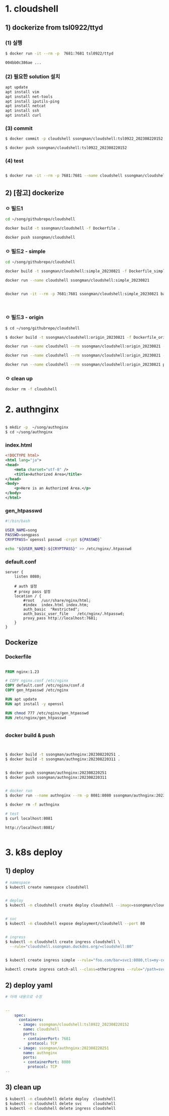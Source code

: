 



# 1. cloudshell



## 1) dockerize from tsl0922/ttyd



### (1) 실행

```sh
$ docker run -it --rm -p  7681:7681 tsl0922/ttyd

004bb0c386ae ...

```



### (2) 필요한 solution 설치

```sh
apt update
apt install vim 
apt install net-tools 
apt install iputils-ping
apt install netcat
apt install ssh
apt install curl
```





### (3) commit

```sh
$ docker commit -p cloudshell ssongman/cloudshell:tsl0922_202308220152

$ docker push ssongman/cloudshell:tsl0922_202308220152


```





### (4) test

```sh

$ docker run -it --rm -p 7681:7681 --name cloudshell ssongman/cloudshell:tsl0922_20230822

```





## 2) [참고] dockerize



### ㅇ 빌드1

```sh
cd ~/song/githubrepo/cloudshell

docker build -t ssongman/cloudshell -f Dockerfile .

docker push ssongman/cloudshell
```





### ㅇ 빌드2 - simple

```sh
cd ~/song/githubrepo/cloudshell

docker build -t ssongman/cloudshell:simple_20230821 -f Dockerfile_simple .

docker run --name cloudshell ssongman/cloudshell:simple_20230821


docker run -it --rm -p 7681:7681 ssongman/cloudshell:simple_20230821 bash
```




​				

### ㅇ 빌드3 - origin

```sh
$ cd ~/song/githubrepo/cloudshell

$ docker build -t ssongman/cloudshell:origin_20230821 -f Dockerfile_origin .

docker run --name cloudshell --rm ssongman/cloudshell:origin_20230821 -p 7681

docker run --name cloudshell --rm ssongman/cloudshell:origin_20230821 -W bash

docker run --name cloudshell --rm ssongman/cloudshell:origin_20230821 pwd
```





### ㅇ clean up

```sh
docker rm -f cloudshell
```



# 2. authnginx



```sh

$ mkdir -p  ~/song/authnginx
$ cd ~/song/authnginx


```





### index.html

```xml
<!DOCTYPE html>
<html lang="ja">
<head>
	<meta charset="utf-8" />
	<title>Authorized Area</title>
</head>
<body>
	<p>Here is an Authorized Area.</p>
</body>
</html>
```





### gen_htpasswd

```sh
#!/bin/bash

USER_NAME=song
PASSWD=songpass
CRYPTPASS=`openssl passwd -crypt ${PASSWD}`

echo "${USER_NAME}:${CRYPTPASS}" >> /etc/nginx/.htpasswd
```





### default.conf

```nginx
server {
    listen 8080;
    
    # auth 설정
    # proxy pass 설정
    location / {
        #root   /usr/share/nginx/html;
        #index  index.html index.htm;
    	auth_basic	"Restricted";
    	auth_basic_user_file	/etc/nginx/.htpasswd;
    	proxy_pass http://localhost:7681;
    }
}
```











## Dockerize



### Dockerfile

```Dockerfile

FROM nginx:1.23

# COPY nginx.conf /etc/nginx
COPY default.conf /etc/nginx/conf.d
COPY gen_htpasswd /etc/nginx

RUN apt update
RUN apt install -y openssl

RUN chmod 777 /etc/nginx/gen_htpasswd
RUN /etc/nginx/gen_htpasswd



```





### docker build & push

```sh


$ docker build -t ssongman/authnginx:202308220251 .
$ docker build -t ssongman/authnginx:202308220311 .


$ docker push ssongman/authnginx:202308220251
$ docker push ssongman/authnginx:202308220311


# docker run
$ docker run --name authnginx --rm -p 8081:8080 ssongman/authnginx:202308220251

$ docker rm -f authnginx

# test
$ curl localhost:8081

http://localhost:8081/



```













# 3. k8s deploy

## 1) deploy

```sh
# namespace
$ kubectl create namespace cloudshell


# deploy
$ kubectl -n cloudshell create deploy cloudshell --image=ssongman/cloudshell -- sleep 365d


# svc
$ kubectl -n cloudshell expose deployment/cloudshell --port 80


# ingress
$ kubectl -n cloudshell create ingress cloudshell \
  --rule="cloudshell.ssongman.duckdns.org/=cloudshell:80"
  

$ kubectl create ingress simple --rule="foo.com/bar=svc1:8080,tls=my-cert"

kubectl create ingress catch-all --class=otheringress --rule="/path=svc:port"
```



## 2) deploy yaml

```yaml
# 아래 내용으로 수정

 
--
    spec:
      containers:
      - image: ssongman/cloudshell:tsl0922_202308220152
        name: cloudshell
        ports:
        - containerPort: 7681
          protocol: TCP
      - image: ssongman/authnginx:202308220251
        name: authnginx
        ports:
        - containerPort: 8080
          protocol: TCP
--

```



















## 3) clean up

```sh
$ kubectl -n cloudshell delete deploy  cloudshell
$ kubectl -n cloudshell delete svc     cloudshell
$ kubectl -n cloudshell delete ingress cloudshell

```



